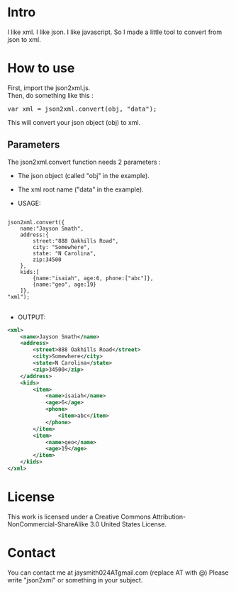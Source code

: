 # Intro
I like xml. I like json. I like javascript.
So I made a little tool to convert from json to xml.

# How to use
First, import the json2xml.js.  
Then, do something like this : 
<pre>var xml = json2xml.convert(obj, "data");</pre>
This will convert your json object (obj) to xml.

## Parameters

The json2xml.convert function needs 2 parameters :  
*  The json object (called "obj" in the example).  
*  The xml root name ("data" in the example).

* USAGE:
<pre>
<code>
json2xml.convert({
	name:"Jayson Smath", 
	address:{
		street:"888 Oakhills Road",
		city: "Somewhere",
		state: "N Carolina",
		zip:34500
	}, 
	kids:[
		{name:"isaiah", age:6, phone:["abc"]},
		{name:"geo", age:19}
	]},
"xml");
</code>
</pre>

* OUTPUT:
```xml
<xml>
	<name>Jayson Smath</name>
	<address>
		<street>888 Oakhills Road</street>
		<city>Somewhere</city>
		<state>N Carolina</state>
		<zip>34500</zip>
	</address>
	<kids>
		<item>
			<name>isaiah</name>
			<age>6</age>
			<phone>
				<item>abc</item>
			</phone>
		</item>
		<item>
			<name>geo</name>
			<age>19</age>
		</item>
	</kids>
</xml>
```

# License
This work is licensed under a Creative Commons Attribution-NonCommercial-ShareAlike 3.0 United States License.

# Contact
You can contact me at jaysmith024ATgmail.com
(replace AT with @) Please write "json2xml" or something in your subject.